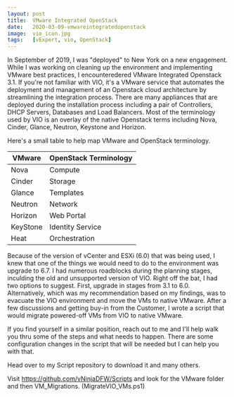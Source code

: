 ```yaml
---
layout: post
title:  VMware Integrated OpenStack
date:   2020-03-09-vmwareintegratedopenstack
image:  vio_icon.jpg
tags:   [vExpert, vio, OpenStack]
---
```

In September of 2019, I was "deployed" to New York on a new engagement. While I was working on cleaning up the environment and implementing VMware best practices, I encounteredered VMware Integrated Openstack 3.1. If you're not familiar with VIO, it's a VMware service that automates the deployment and management of an Openstack cloud architecture by streamlining the integration process. There are many appliances that are deployed during the installation process including a pair of Controllers, DHCP Servers, Databases and Load Balancers. Most of the terminology used by VIO is an overlay of the native Openstack terms including Nova, Cinder, Glance, Neutron, Keystone and Horizon.

Here's a small table to help map VMware and OpenStack terminology.

VMware | OpenStack Terminology
------------ | -------------
Nova | Compute
Cinder | Storage
Glance | Templates
Neutron | Network
Horizon | Web Portal
KeyStone | Identity Service
Heat | Orchestration

Because of the version of vCenter and ESXi (6.0) that was being used, I knew that one of the things we would need to do to the environment was upgrade to 6.7. I had numerous roadblocks during the planning stages, inculding the old and unsupported version of VIO. Right off the bat, I had two options to suggest. First, upgrade in stages from 3.1 to 6.0. Alternatively, which was my recommendation based on my findings, was to evacuate the VIO environment and move the VMs to native VMware. After a few discussions and getting buy-in from the Customer, I wrote a script that would migrate powered-off VMs from VIO to native VMware.

If you find yourself in a similar position, reach out to me and I'll help walk you thru some of the steps and what needs to happen. There are some configuration changes in the script that will be needed but I can help you with that.

Head over to my Script repository to download it and many others.

Visit https://github.com/vNinjaDFW/Scripts and look for the VMware folder and then VM_Migrations. (MigrateVIO_VMs.ps1)